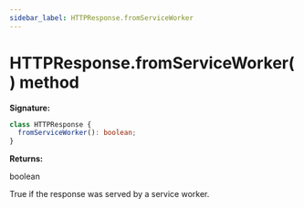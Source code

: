 ```yaml
---
sidebar_label: HTTPResponse.fromServiceWorker
---
```


# HTTPResponse.fromServiceWorker() method

**Signature:**

```typescript
class HTTPResponse {
  fromServiceWorker(): boolean;
}
```

**Returns:**

boolean

True if the response was served by a service worker.
